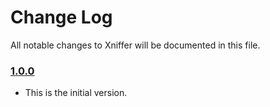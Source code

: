 # Change Log
All notable changes to Xniffer will be documented in this file.

### [1.0.0](https://github.com/xmartlabs/Xniffer/releases/tag/1.0.0)
<!-- Released on 2016-01-20. -->

* This is the initial version.

[xmartlabs]: https://xmartlabs.com
